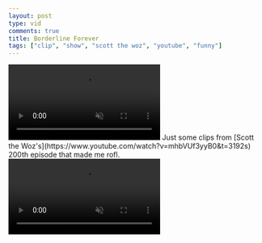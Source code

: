 ```yaml
---
layout: post
type: vid
comments: true
title: Borderline Forever
tags: ["clip", "show", "scott the woz", "youtube", "funny"]
---
```

<video muted autoplay controls>
    <source src="https://i.imgur.com/HMj1Jbc.mp4" type="video/mp4">
</video>
Just some clips from [Scott the Woz's](https://www.youtube.com/watch?v=mhbVUf3yyB0&t=3192s) 200th episode that made me rofl.
<video muted autoplay controls>
    <source src="https://i.imgur.com/ICPVM1p.mp4" type="video/mp4">
</video>
